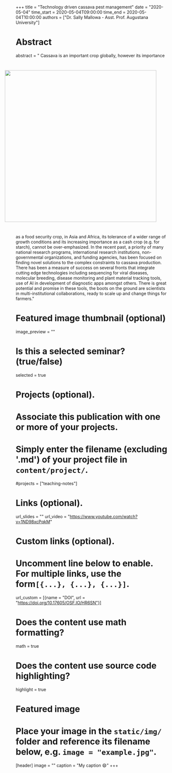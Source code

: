+++
title = "Technology driven cassava pest management"
date = "2020-05-04"
time_start = 2020-05-04T09:00:00
time_end = 2020-05-04T10:00:00
authors = ["Dr. Sally Mallowa - Asst. Prof. Augustana University"]

# Abstract
abstract = "<img src = '/img/seminars/sally-mallowa.jpg' width = 500 align = right style = 'padding:40px'> Cassava is an important crop globally, however its importance as a food security crop, in Asia and Africa, its tolerance of a wider range of growth conditions and its increasing importance as a cash crop (e.g. for starch), cannot be over-emphasized. In the recent past, a priority of many national research programs, international research institutions, non-governmental organizations, and funding agencies, has been focused on finding novel solutions to the complex constraints to cassava production. There has been a measure of success on several fronts that integrate cutting edge technologies including sequencing for viral diseases, molecular breeding, disease monitoring and plant material tracking tools, use of AI in development of diagnostic apps amongst others. There is great potential and promise in these tools, the boots on the ground are scientists in multi-institutional collaborations, ready to scale up and change things for farmers."

# Featured image thumbnail (optional)
image_preview = ""

# Is this a selected seminar? (true/false)
selected = true

# Projects (optional).
#   Associate this publication with one or more of your projects.
#   Simply enter the filename (excluding '.md') of your project file in `content/project/`.
#projects = ["teaching-notes"]

# Links (optional).
url_slides = ""
url_video = "https://www.youtube.com/watch?v=1ND98xcPqkM"

# Custom links (optional).
#   Uncomment line below to enable. For multiple links, use the form`[{...}, {...}, {...}]`.
url_custom = [{name = "DOI", url = "https://doi.org/10.17605/OSF.IO/HR6SN"}]

# Does the content use math formatting?
math = true

# Does the content use source code highlighting?
highlight = true

# Featured image
# Place your image in the `static/img/` folder and reference its filename below, e.g. `image = "example.jpg"`.
[header]
image = ""
caption = "My caption :smile:"
+++
